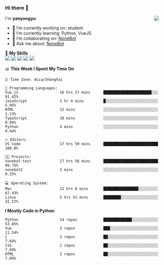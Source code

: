 ### Hi there 👋

<a href="#">
  <img align="right" src="https://github-readme-stats.vercel.app/api?username=yanyongyu&count_private=true&show_icons=true&bg_color=15,f2f7fd,E0EAFC" />
</a>

I'm **yanyongyu**

- 🔭 I’m currently working on: student
- 🌱 I’m currently learning: Python, VueJS
- 👯 I’m collaborating on: [NoneBot](https://github.com/nonebot)
- 💬 Ask me about: [NoneBot](https://github.com/nonebot)

🌟 **My Skills**  
![](https://img.shields.io/badge/-Python-3e74a2?style=flat-square&logo=Python&logoColor=fff)
![](https://img.shields.io/badge/-Vue-4fc08d?style=flat-square&logo=Vue.js&logoColor=fff)
![](https://img.shields.io/badge/-Node.js-339933?style=flat-square&logo=Node.js&logoColor=fff)
![](https://img.shields.io/badge/-Docker-2496ED?style=flat-square&logo=Docker&logoColor=fff)
![](https://img.shields.io/badge/-Linux-000000?style=flat-square&logo=Linux&logoColor=fff)

<!--START_SECTION:waka-->
📊 **This Week I Spent My Time On** 

```text
⌚︎ Time Zone: Asia/Shanghai

💬 Programming Languages: 
Vue.js                   16 hrs 27 mins      ██████████████████████░░░   91.42% 
JavaScript               1 hr 4 mins         █░░░░░░░░░░░░░░░░░░░░░░░░   5.95% 
HTML                     12 mins             ░░░░░░░░░░░░░░░░░░░░░░░░░   1.13% 
TypeScript               10 mins             ░░░░░░░░░░░░░░░░░░░░░░░░░   0.94% 
Python                   4 mins              ░░░░░░░░░░░░░░░░░░░░░░░░░   0.44%

🔥 Editors: 
VS Code                  17 hrs 59 mins      █████████████████████████   100.0%

🐱‍💻 Projects: 
nonebot-test             17 hrs 56 mins      █████████████████████████   99.75% 
nonebot2                 2 mins              ░░░░░░░░░░░░░░░░░░░░░░░░░   0.25%

💻 Operating System: 
Mac                      12 hrs 8 mins       ████████████████░░░░░░░░░   67.43% 
Linux                    5 hrs 51 mins       ████████░░░░░░░░░░░░░░░░░   32.57%

```

**I Mostly Code in Python** 

```text
Python                   14 repos            █████████████░░░░░░░░░░░░   53.85% 
Vue                      3 repos             ███░░░░░░░░░░░░░░░░░░░░░░   11.54% 
C                        2 repos             ██░░░░░░░░░░░░░░░░░░░░░░░   7.69% 
CSS                      2 repos             ██░░░░░░░░░░░░░░░░░░░░░░░   7.69% 
HTML                     2 repos             ██░░░░░░░░░░░░░░░░░░░░░░░   7.69%

```



<!--END_SECTION:waka-->

